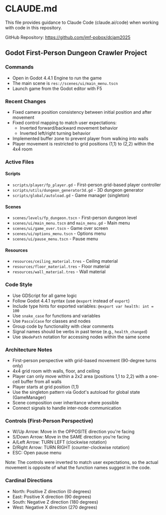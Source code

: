 # CLAUDE.md

This file provides guidance to Claude Code (claude.ai/code) when working with code in this repository.

GitHub Repository: https://github.com/jmf-pobox/dcjam2025

## Godot First-Person Dungeon Crawler Project

### Commands
- Open in Godot 4.4.1 Engine to run the game
- The main scene is `res://scenes/ui/main_menu.tscn`
- Launch game from the Godot editor with F5

### Recent Changes
- Fixed camera position consistency between initial position and after movement
- Fixed control mapping to match user expectations:
  - Inverted forward/backward movement behavior
  - Inverted left/right turning behavior
- Implemented buffer zone to prevent player from walking into walls
- Player movement is restricted to grid positions (1,1) to (2,2) within the 4x4 room

### Active Files

#### Scripts
- `scripts/player/fp_player.gd` - First-person grid-based player controller
- `scripts/utils/dungeon_generator3d.gd` - 3D dungeon generator
- `scripts/global/autoload.gd` - Game manager (singleton)

#### Scenes
- `scenes/levels/fp_dungeon.tscn` - First-person dungeon level
- `scenes/ui/main_menu.tscn` and `main_menu.gd` - Main menu
- `scenes/ui/game_over.tscn` - Game over screen
- `scenes/ui/options_menu.tscn` - Options menu
- `scenes/ui/pause_menu.tscn` - Pause menu

#### Resources
- `resources/ceiling_material.tres` - Ceiling material
- `resources/floor_material.tres` - Floor material
- `resources/wall_material.tres` - Wall material

### Code Style
- Use GDScript for all game logic
- Follow Godot 4.4.1 syntax (use `@export` instead of `export`)
- Include type hints for exported variables: `@export var health: int = 100`
- Use `snake_case` for functions and variables
- Use `PascalCase` for classes and nodes
- Group code by functionality with clear comments
- Signal names should be verbs in past tense (e.g., `health_changed`)
- Use `$NodePath` notation for accessing nodes within the same scene

### Architecture Notes
- First-person perspective with grid-based movement (90-degree turns only)
- 4x4 grid room with walls, floor, and ceiling
- Player can only move within a 2x2 area (positions 1,1 to 2,2) with a one-cell buffer from all walls
- Player starts at grid position (1,1)
- Use the singleton pattern via Godot's autoload for global state (GameManager)
- Scene composition over inheritance where possible
- Connect signals to handle inter-node communication

### Controls (First-Person Perspective)
- W/Up Arrow: Move in the OPPOSITE direction you're facing
- S/Down Arrow: Move in the SAME direction you're facing
- A/Left Arrow: TURN LEFT (clockwise rotation)
- D/Right Arrow: TURN RIGHT (counter-clockwise rotation)
- ESC: Open pause menu

Note: The controls were inverted to match user expectations, so the actual movement is opposite of what the function names suggest in the code.

### Cardinal Directions
- North: Positive Z direction (0 degrees)
- East: Positive X direction (90 degrees)
- South: Negative Z direction (180 degrees)
- West: Negative X direction (270 degrees)